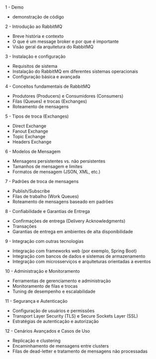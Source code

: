 1 - Demo

* demonstração de código

2 - Introdução ao RabbitMQ

* Breve história e contexto
* O que é um message broker e por que é importante
* Visão geral da arquitetura do RabbitMQ

3 - Instalação e configuração

* Requisitos de sistema
* Instalação do RabbitMQ em diferentes sistemas operacionais
* Configuração básica e avançada

4 - Conceitos fundamentais de RabbitMQ

* Produtores (Producers) e Consumidores (Consumers)
* Filas (Queues) e trocas (Exchanges)
* Roteamento de mensagens

5 - Tipos de troca (Exchanges)

* Direct Exchange
* Fanout Exchange
* Topic Exchange
* Headers Exchange

6 - Modelos de Mensagem

* Mensagens persistentes vs. não persistentes
* Tamanhos de mensagem e limites
* Formatos de mensagem (JSON, XML, etc.)

7 - Padrões de troca de mensagens

* Publish/Subscribe
* Filas de trabalho (Work Queues)
* Roteamento de mensagens baseado em padrões

8 - Confiabilidade e Garantias de Entrega

* Confirmações de entrega (Delivery Acknowledgments)
* Transações
* Garantias de entrega em ambientes de alta disponibilidade

9 - Integração com outras tecnologias

* Integração com frameworks web (por exemplo, Spring Boot)
* Integração com bancos de dados e sistemas de armazenamento
* Integração com microsserviços e arquiteturas orientadas a eventos

10 - Administração e Monitoramento

* Ferramentas de gerenciamento e administração
* Monitoramento de filas e trocas
* Tuning de desempenho e escalabilidade

11 - Segurança e Autenticação

* Configuração de usuários e permissões
* Transport Layer Security (TLS) e Secure Sockets Layer (SSL)
* Estratégias de autenticação e autorização

12 - Cenários Avançados e Casos de Uso

* Replicação e clustering
* Encaminhamento de mensagens entre clusters
* Filas de dead-letter e tratamento de mensagens não processadas